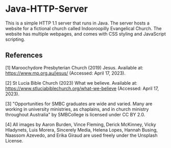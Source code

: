 # Java-HTTP-Server

This is a simple HTTP 1.1 server that runs in Java. The server hosts a website for a fictional church called Indooroopilly Evangelical Church. The website has multiple webpages, and comes with CSS styling and JavaScript scripting.

## References

[1] Maroochydore Presbyterian Church (2019) Jesus. Available at: https://www.mp.org.au/jesus/ (Accessed: April 17, 2023). 

[2] St Lucia Bible Church (2023) What we believe. Available at: https://www.stluciabiblechurch.org/what-we-believe (Accessed: April 17, 2023).

[3] "Opportunities for SMBC graduates are wide and varied. Many are working in university ministries, as chaplains, and in church ministry throughout Australia" by SMBCollege is licensed under CC BY 2.0. 

[4] All images by Aaron Burden, Vince Fleming, Derick McKinney, Vicky Hladynets, Luis Morera, Sincerely Media, Helena Lopes, Hannah Busing, Naassom Azevedo, and Erika Giraud are used freely under the Unsplash License.
